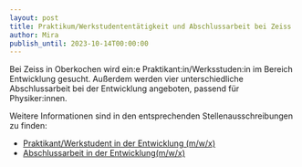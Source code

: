```yaml
---
layout: post
title: Praktikum/Werkstudententätigkeit und Abschlussarbeit bei Zeiss
author: Mira
publish_until: 2023-10-14T00:00:00
---
```


Bei Zeiss in Oberkochen wird ein:e Praktikant:in/Werksstuden:in im Bereich Entwicklung gesucht. 
Außerdem werden vier unterschiedliche Abschlussarbeit bei der Entwicklung angeboten, passend für Physiker:innen.

Weitere Informationen sind in den entsprechenden Stellenausschreibungen zu finden:

* [Praktikant/Werkstudent in der Entwicklung (m/w/x)](/dokumente/ausschreibungen_jobboerse/2023-04-14-Zeiss1.pdf)
* [Abschlussarbeit in der Entwicklung(m/w/x)](/dokumente/ausschreibungen_jobboerse/2023-04-14-Zeiss2.pdf)
